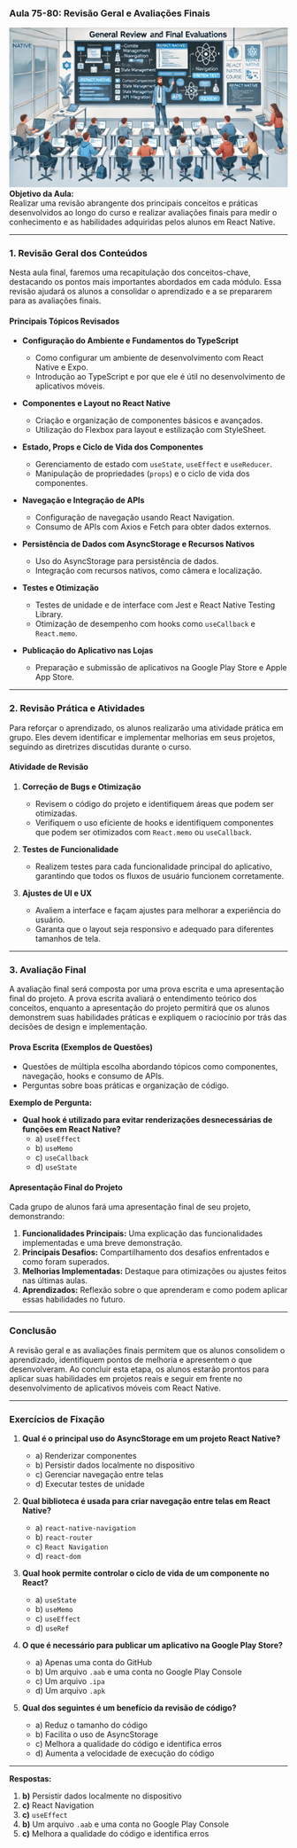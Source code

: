 ### Aula 75-80: Revisão Geral e Avaliações Finais
![](./assets/75-80.jpeg)
**Objetivo da Aula:**  
Realizar uma revisão abrangente dos principais conceitos e práticas desenvolvidos ao longo do curso e realizar avaliações finais para medir o conhecimento e as habilidades adquiridas pelos alunos em React Native.

---

### **1. Revisão Geral dos Conteúdos**

Nesta aula final, faremos uma recapitulação dos conceitos-chave, destacando os pontos mais importantes abordados em cada módulo. Essa revisão ajudará os alunos a consolidar o aprendizado e a se prepararem para as avaliações finais.

#### **Principais Tópicos Revisados**

- **Configuração do Ambiente e Fundamentos do TypeScript**
  - Como configurar um ambiente de desenvolvimento com React Native e Expo.
  - Introdução ao TypeScript e por que ele é útil no desenvolvimento de aplicativos móveis.

- **Componentes e Layout no React Native**
  - Criação e organização de componentes básicos e avançados.
  - Utilização do Flexbox para layout e estilização com StyleSheet.

- **Estado, Props e Ciclo de Vida dos Componentes**
  - Gerenciamento de estado com `useState`, `useEffect` e `useReducer`.
  - Manipulação de propriedades (`props`) e o ciclo de vida dos componentes.

- **Navegação e Integração de APIs**
  - Configuração de navegação usando React Navigation.
  - Consumo de APIs com Axios e Fetch para obter dados externos.

- **Persistência de Dados com AsyncStorage e Recursos Nativos**
  - Uso do AsyncStorage para persistência de dados.
  - Integração com recursos nativos, como câmera e localização.

- **Testes e Otimização**
  - Testes de unidade e de interface com Jest e React Native Testing Library.
  - Otimização de desempenho com hooks como `useCallback` e `React.memo`.

- **Publicação do Aplicativo nas Lojas**
  - Preparação e submissão de aplicativos na Google Play Store e Apple App Store.

---

### **2. Revisão Prática e Atividades**

Para reforçar o aprendizado, os alunos realizarão uma atividade prática em grupo. Eles devem identificar e implementar melhorias em seus projetos, seguindo as diretrizes discutidas durante o curso.

#### **Atividade de Revisão**

1. **Correção de Bugs e Otimização**
   - Revisem o código do projeto e identifiquem áreas que podem ser otimizadas.
   - Verifiquem o uso eficiente de hooks e identifiquem componentes que podem ser otimizados com `React.memo` ou `useCallback`.

2. **Testes de Funcionalidade**
   - Realizem testes para cada funcionalidade principal do aplicativo, garantindo que todos os fluxos de usuário funcionem corretamente.

3. **Ajustes de UI e UX**
   - Avaliem a interface e façam ajustes para melhorar a experiência do usuário.
   - Garanta que o layout seja responsivo e adequado para diferentes tamanhos de tela.

---

### **3. Avaliação Final**

A avaliação final será composta por uma prova escrita e uma apresentação final do projeto. A prova escrita avaliará o entendimento teórico dos conceitos, enquanto a apresentação do projeto permitirá que os alunos demonstrem suas habilidades práticas e expliquem o raciocínio por trás das decisões de design e implementação.

#### **Prova Escrita (Exemplos de Questões)**

- Questões de múltipla escolha abordando tópicos como componentes, navegação, hooks e consumo de APIs.
- Perguntas sobre boas práticas e organização de código.

**Exemplo de Pergunta:**
- **Qual hook é utilizado para evitar renderizações desnecessárias de funções em React Native?**
  - a) `useEffect`
  - b) `useMemo`
  - c) `useCallback`
  - d) `useState`

#### **Apresentação Final do Projeto**

Cada grupo de alunos fará uma apresentação final de seu projeto, demonstrando:

1. **Funcionalidades Principais:** Uma explicação das funcionalidades implementadas e uma breve demonstração.
2. **Principais Desafios:** Compartilhamento dos desafios enfrentados e como foram superados.
3. **Melhorias Implementadas:** Destaque para otimizações ou ajustes feitos nas últimas aulas.
4. **Aprendizados:** Reflexão sobre o que aprenderam e como podem aplicar essas habilidades no futuro.

---

### Conclusão

A revisão geral e as avaliações finais permitem que os alunos consolidem o aprendizado, identifiquem pontos de melhoria e apresentem o que desenvolveram. Ao concluir esta etapa, os alunos estarão prontos para aplicar suas habilidades em projetos reais e seguir em frente no desenvolvimento de aplicativos móveis com React Native.

---

### **Exercícios de Fixação**

1. **Qual é o principal uso do AsyncStorage em um projeto React Native?**
   - a) Renderizar componentes
   - b) Persistir dados localmente no dispositivo
   - c) Gerenciar navegação entre telas
   - d) Executar testes de unidade

2. **Qual biblioteca é usada para criar navegação entre telas em React Native?**
   - a) `react-native-navigation`
   - b) `react-router`
   - c) `React Navigation`
   - d) `react-dom`

3. **Qual hook permite controlar o ciclo de vida de um componente no React?**
   - a) `useState`
   - b) `useMemo`
   - c) `useEffect`
   - d) `useRef`

4. **O que é necessário para publicar um aplicativo na Google Play Store?**
   - a) Apenas uma conta do GitHub
   - b) Um arquivo `.aab` e uma conta no Google Play Console
   - c) Um arquivo `.ipa`
   - d) Um arquivo `.apk`

5. **Qual dos seguintes é um benefício da revisão de código?**
   - a) Reduz o tamanho do código
   - b) Facilita o uso de AsyncStorage
   - c) Melhora a qualidade do código e identifica erros
   - d) Aumenta a velocidade de execução do código

---

**Respostas:**
1. **b)** Persistir dados localmente no dispositivo
2. **c)** React Navigation
3. **c)** `useEffect`
4. **b)** Um arquivo `.aab` e uma conta no Google Play Console
5. **c)** Melhora a qualidade do código e identifica erros